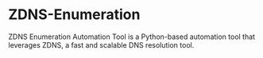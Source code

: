 # ZDNS-Enumeration
ZDNS Enumeration Automation Tool is a Python-based automation tool that leverages ZDNS, a fast and scalable DNS resolution tool.
